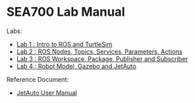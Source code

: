 # SEA700 Lab Manual

Labs:

- [Lab 1 : Intro to ROS and TurtleSim](lab1.md)
- [Lab 2 : ROS Nodes, Topics, Services, Parameters, Actions](lab2.md)
- [Lab 3 : ROS Workspace, Package, Publisher and Subscriber](lab3.md)
- [Lab 4 : Robot Model, Gazebo and JetAuto](lab4.md)

Reference Document:

- [JetAuto User Manual](JetAuto-User-Manual.pdf)